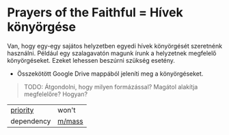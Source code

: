  Prayers of the Faithful = Hívek könyörgése
 ===
 
Van, hogy egy-egy sajátos helyzetben egyedi hívek könyörgését szeretnénk használni. Például egy szalagavatón magunk írunk a helyzetnek megfelelő könyörgéseket. Ezeket lehessen beszúrni szükség esetény.

- Összekötött Google Drive mappából jeleníti meg a könyörgéseket.

>TODO: Átgondolni, hogy milyen formázással? Magátol alakítja megfelelőre? Hogyan?

|||
| --- | --- |
| [priority](definitions.md#priorities) | won't |
| dependency | [m/mass](modulok/mass.md) |

